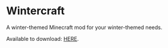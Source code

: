 # Wintercraft
A winter-themed Minecraft mod for your winter-themed needs.

Available to download: [HERE](http://bit.ly/2pjynG4).
